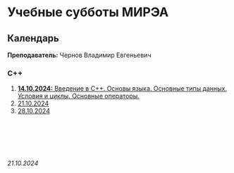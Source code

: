 # Учебные субботы МИРЭА

## **Календарь**

**Преподаватель:** Чернов Владимир Евгеньевич

### С++

1. [**14.10.2024:** Введение в C++. Основы языка. Основные типы данных. Условия и циклы. Основные операторы.](./14.10.2024.md)
2. [21.10.2024](./21.10.2024.md)
3. [28.10.2024]()

<br><br>
<br><br>


###### 21.10.2024